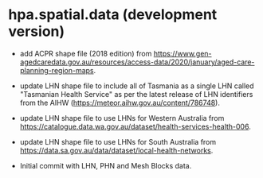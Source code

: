 # hpa.spatial.data (development version)

* add ACPR shape file (2018 edition) from 
  <https://www.gen-agedcaredata.gov.au/resources/access-data/2020/january/aged-care-planning-region-maps>.

* update LHN shape file to include all of Tasmania as a single LHN called 
  "Tasmanian Health Service" as per the latest release of LHN identifiers from
  the AIHW (<https://meteor.aihw.gov.au/content/786748>).

* update LHN shape file to use LHNs for Western Australia from
  <https://catalogue.data.wa.gov.au/dataset/health-services-health-006>.

* update LHN shape file to use LHNs for South Australia from 
  <https://data.sa.gov.au/data/dataset/local-health-networks>.

* Initial commit with LHN, PHN and Mesh Blocks data.
